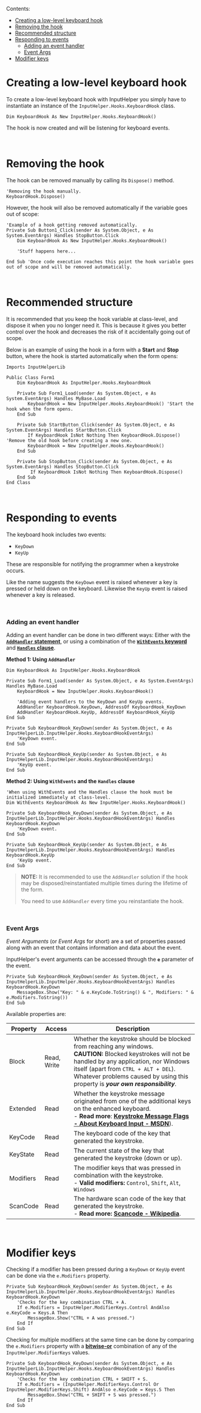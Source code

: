 Contents:

 - [Creating a low-level keyboard hook](#creating-a-low-level-keyboard-hook)
 - [Removing the hook](#removing-the-hook)
 - [Recommended structure](#recommended-structure)
 - [Responding to events](#responding-to-events)
    - [Adding an event handler](#adding-an-event-handler)
    - [Event Args](#event-args)
 - [Modifier keys](#modifier-keys)

# **Creating a low-level keyboard hook** #

To create a low-level keyboard hook with InputHelper you simply have to instantiate an instance of the `InputHelper.Hooks.KeyboardHook` class.

```vb.net
Dim KeyboardHook As New InputHelper.Hooks.KeyboardHook()
```

The hook is now created and will be listening for keyboard events.

<br/>

# **Removing the hook** #

The hook can be removed manually by calling its `Dispose()` method.

```vb.net
'Removing the hook manually.
KeyboardHook.Dispose()
```

However, the hook will also be removed automatically if the variable goes out of scope:

```vb.net
'Example of a hook getting removed automatically.
Private Sub Button1_Click(sender As System.Object, e As System.EventArgs) Handles StopButton.Click
    Dim KeyboardHook As New InputHelper.Hooks.KeyboardHook()

    'Stuff happens here...

End Sub 'Once code execution reaches this point the hook variable goes out of scope and will be removed automatically.
```

<br/>

# **Recommended structure** #

It is recommended that you keep the hook variable at class-level, and dispose it when you no longer need it. This is because it gives you better control over the hook and decreases the risk of it accidentally going out of scope.

Below is an example of using the hook in a form with a **Start** and **Stop** button, where the hook is started automatically when the form opens:

```vb.net
Imports InputHelperLib

Public Class Form1
    Dim KeyboardHook As InputHelper.Hooks.KeyboardHook

    Private Sub Form1_Load(sender As System.Object, e As System.EventArgs) Handles MyBase.Load
        KeyboardHook = New InputHelper.Hooks.KeyboardHook() 'Start the hook when the form opens.
    End Sub

    Private Sub StartButton_Click(sender As System.Object, e As System.EventArgs) Handles StartButton.Click
        If KeyboardHook IsNot Nothing Then KeyboardHook.Dispose() 'Remove the old hook before creating a new one.
        KeyboardHook = New InputHelper.Hooks.KeyboardHook()
    End Sub

    Private Sub StopButton_Click(sender As System.Object, e As System.EventArgs) Handles StopButton.Click
         If KeyboardHook IsNot Nothing Then KeyboardHook.Dispose()
    End Sub
End Class
```

<br/>

# **Responding to events** #

The keyboard hook includes two events:

 - `KeyDown`
 - `KeyUp`

These are responsible for notifying the programmer when a keystroke occurs.

Like the name suggests the `KeyDown` event is raised whenever a key is pressed or held down on the keyboard. Likewise the `KeyUp` event is raised whenever a key is released.

<br/>

### Adding an event handler ###

Adding an event handler can be done in two different ways: Either with the [**`AddHandler` statement**](https://docs.microsoft.com/en-us/dotnet/visual-basic/language-reference/statements/addhandler-statement), or using a combination of the [**`WithEvents` keyword**](https://docs.microsoft.com/en-us/dotnet/visual-basic/language-reference/modifiers/withevents) and [**`Handles` clause**](https://docs.microsoft.com/en-us/dotnet/visual-basic/language-reference/statements/handles-clause).

**Method 1: Using `AddHandler`**

```vb.net
Dim KeyboardHook As InputHelper.Hooks.KeyboardHook

Private Sub Form1_Load(sender As System.Object, e As System.EventArgs) Handles MyBase.Load
    KeyboardHook = New InputHelper.Hooks.KeyboardHook()

    'Adding event handlers to the KeyDown and KeyUp events.
    AddHandler KeyboardHook.KeyDown, AddressOf KeyboardHook_KeyDown
    AddHandler KeyboardHook.KeyUp, AddressOf KeyboardHook_KeyUp
End Sub

Private Sub KeyboardHook_KeyDown(sender As System.Object, e As InputHelperLib.InputHelper.Hooks.KeyboardHookEventArgs)
    'KeyDown event.
End Sub

Private Sub KeyboardHook_KeyUp(sender As System.Object, e As InputHelperLib.InputHelper.Hooks.KeyboardHookEventArgs)
    'KeyUp event.
End Sub
```

**Method 2: Using `WithEvents` and the `Handles` clause**

```vb.net
'When using WithEvents and the Handles clause the hook must be initialized immediately at class-level.
Dim WithEvents KeyboardHook As New InputHelper.Hooks.KeyboardHook()

Private Sub KeyboardHook_KeyDown(sender As System.Object, e As InputHelperLib.InputHelper.Hooks.KeyboardHookEventArgs) Handles KeyboardHook.KeyDown
    'KeyDown event.
End Sub

Private Sub KeyboardHook_KeyUp(sender As System.Object, e As InputHelperLib.InputHelper.Hooks.KeyboardHookEventArgs) Handles KeyboardHook.KeyUp
    'KeyUp event.
End Sub
```

>**NOTE:** It is recommended to use the `AddHandler` solution if the hook may be disposed/reinstantiated multiple times during the lifetime of the form.
>
>You need to use `AddHandler` every time you reinstantiate the hook.

<br/>

### Event Args ###

_Event Arguments_ (or _Event Args_ for short) are a set of properties passed along with an event that contains information and data about the event.

InputHelper's event arguments can be accessed through the **`e`** parameter of the event.

```vb.net
Private Sub KeyboardHook_KeyDown(sender As System.Object, e As InputHelperLib.InputHelper.Hooks.KeyboardHookEventArgs) Handles KeyboardHook.KeyDown
    MessageBox.Show("Key: " & e.KeyCode.ToString() & ", Modifiers: " & e.Modifiers.ToString())
End Sub
```

Available properties are:

| Property  | Access      | Description |
| --------- | ----------- | ----------- |
| Block     | Read, Write | Whether the keystroke should be blocked from reaching any windows.<br/>**CAUTION:** Blocked keystrokes will not be handled by any application, nor Windows itself (apart from `CTRL + ALT + DEL`). Whatever problems caused by using this property is _**your own responsibility**_.
| Extended  | Read        | Whether the keystroke message originated from one of the additional keys on the enhanced keyboard.<br/>\- **Read more**: [**Keystroke Message Flags - About Keyboard Input - MSDN**](https://msdn.microsoft.com/en-us/library/windows/desktop/ms646267(v=vs.85).aspx#_win32_Keystroke_Message_Flags)).
| KeyCode   | Read        | The keyboard code of the key that generated the keystroke.
| KeyState  | Read        | The current state of the key that generated the keystroke (down or up).
| Modifiers | Read        | The modifier keys that was pressed in combination with the keystroke.<br/>\- **Valid modifiers:** `Control`, `Shift`, `Alt`, `Windows`
| ScanCode  | Read        | The hardware scan code of the key that generated the keystroke.<br/>\- **Read more:** [**Scancode - Wikipedia**](https://en.wikipedia.org/wiki/Scancode).

<br/>

# **Modifier keys** #

Checking if a modifier has been pressed during a `KeyDown` or `KeyUp` event can be done via the `e.Modifiers` property.

```vb.net
Private Sub KeyboardHook_KeyDown(sender As System.Object, e As InputHelperLib.InputHelper.Hooks.KeyboardHookEventArgs) Handles KeyboardHook.KeyDown
    'Checks for the key combination CTRL + A.
    If e.Modifiers = InputHelper.ModifierKeys.Control AndAlso e.KeyCode = Keys.A Then
        MessageBox.Show("CTRL + A was pressed.")
    End If
End Sub
```

Checking for multiple modifiers at the same time can be done by comparing the `e.Modifiers` property with a [**bitwise-or**](https://en.wikipedia.org/wiki/Bitwise_operation) combination of any of the `InputHelper.ModifierKeys` values.

```vb.net
Private Sub KeyboardHook_KeyDown(sender As System.Object, e As InputHelperLib.InputHelper.Hooks.KeyboardHookEventArgs) Handles KeyboardHook.KeyDown
    'Checks for the key combination CTRL + SHIFT + S.
    If e.Modifiers = (InputHelper.ModifierKeys.Control Or InputHelper.ModifierKeys.Shift) AndAlso e.KeyCode = Keys.S Then
        MessageBox.Show("CTRL + SHIFT + S was pressed.")
    End If
End Sub
```